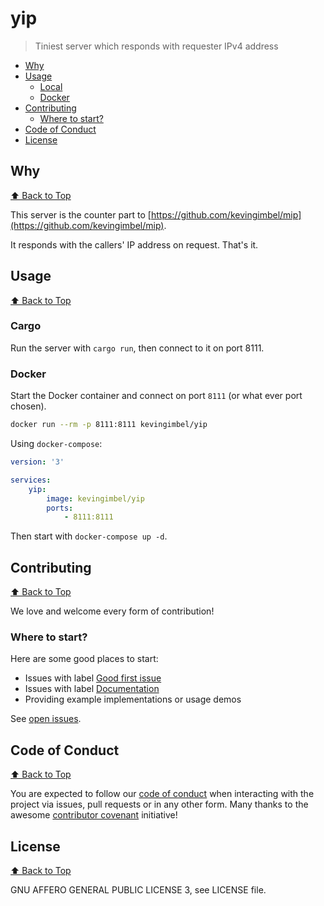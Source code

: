 # yip
> Tiniest server which responds with requester IPv4 address
<!-- BEGIN mktoc -->
- [Why](#why)
- [Usage](#usage)
  - [Local](#local)
  - [Docker](#docker)
- [Contributing](#contributing)
  - [Where to start?](#where-to-start?)
- [Code of Conduct](#code-of-conduct)
- [License](#license)
<!-- END mktoc -->

## Why
[⬆️ Back to Top](#table-of-contents)

This server is the counter part to [https://github.com/kevingimbel/mip](https://github.com/kevingimbel/mip).

It responds with the callers' IP address on request. That's it.

## Usage
[⬆️ Back to Top](#table-of-contents)

### Cargo

Run the server with `cargo run`, then connect to it on port 8111.

### Docker

Start the Docker container and connect on port `8111` (or what ever port chosen).

```sh
docker run --rm -p 8111:8111 kevingimbel/yip
```

Using `docker-compose`:

```yaml
version: '3'

services:
    yip:
        image: kevingimbel/yip
        ports:
            - 8111:8111
``` 

Then start with `docker-compose up -d`.

## Contributing
[⬆️ Back to Top](#table-of-contents)

We love and welcome every form of contribution!

### Where to start?

Here are some good places to start:

* Issues with label [Good first issue](https://github.com/kevingimbel/yip/labels/good%20first%20issue)
* Issues with label [Documentation](https://github.com/kevingimbel/yip/labels/documentation)
* Providing example implementations or usage demos

See [open issues](https://github.com/kevingimbel/yip/issues).


## Code of Conduct
[⬆️ Back to Top](#table-of-contents)

You are expected to follow our [code of conduct](https://github.com/kevingimbel/yip/blob/master/CODE_OF_CONDUCT.md) when interacting with the project via issues, pull requests or in any other form. Many thanks to the awesome [contributor covenant](https://www.contributor-covenant.org/) initiative!

## License
[⬆️ Back to Top](#table-of-contents)

GNU AFFERO GENERAL PUBLIC LICENSE 3, see LICENSE file.